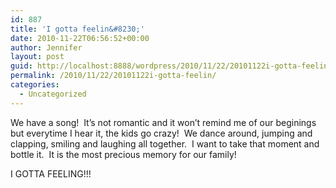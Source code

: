```yaml
---
id: 887
title: 'I gotta feelin&#8230;'
date: 2010-11-22T06:56:52+00:00
author: Jennifer
layout: post
guid: http://localhost:8888/wordpress/2010/11/22/20101122i-gotta-feelin/
permalink: /2010/11/22/20101122i-gotta-feelin/
categories:
  - Uncategorized
---
```

We have a song!  It&#8217;s not romantic and it won&#8217;t remind me of our beginings but everytime I hear it, the kids go crazy!  We dance around, jumping and clapping, smiling and laughing all together.  I want to take that moment and bottle it.  It is the most precious memory for our family!

I GOTTA FEELING!!!